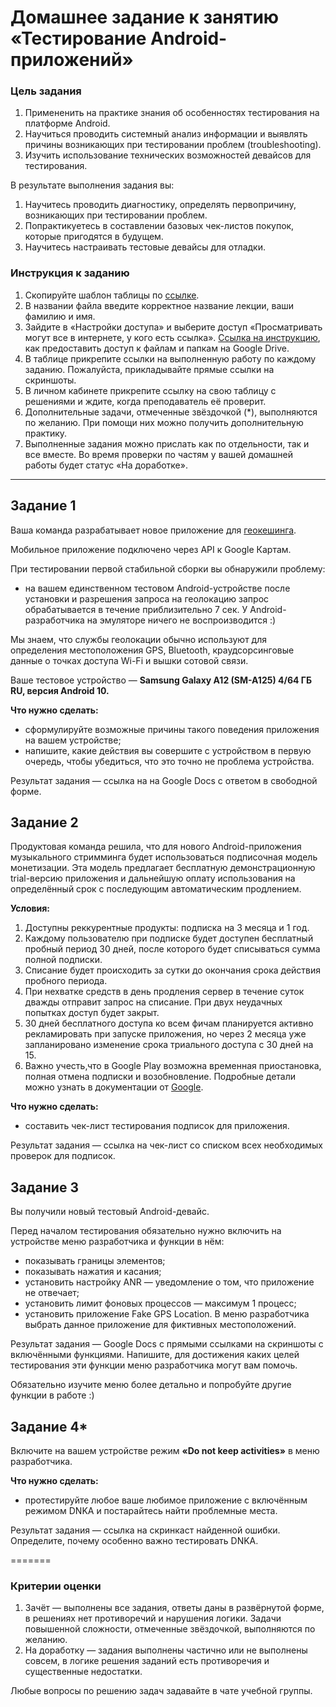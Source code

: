 # Домашнее задание к занятию «Тестирование Android-приложений»

### Цель задания

1. Примененить на практике знания об особенностях тестирования на платформе Android.
2. Научиться проводить системный анализ информации и выявлять причины возникающих при тестировании проблем (troubleshooting).
3. Изучить использование технических возможностей девайсов для тестирования.
 
В результате выполнения задания вы:

1. Научитесь проводить диагностику, определять первопричину, возникающих при тестировании проблем.
2. Попрактикуетесь в составлении базовых чек-листов покупок, которые пригодятся в будущем.
3. Научитесь настраивать тестовые девайсы для отладки.

### Инструкция к заданию

1. Скопируйте шаблон таблицы по [ссылке](https://docs.google.com/spreadsheets/d/1_V9AYVGNhsuPOWwm8WlOu01pYgx6jKlDmfX3bWGJ0bE/edit#gid=0).
2. В названии файла введите корректное название лекции, ваши фамилию и имя.
3. Зайдите в «Настройки доступа» и выберите доступ «Просматривать могут все в интернете, у кого есть ссылка». [Ссылка на инструкцию](https://support.google.com/docs/answer/2494822?hl=ru&co=GENIE.Platform%3DDesktop), как предоставить доступ к файлам и папкам на Google Drive.
4. В таблице прикрепите ссылки на выполненную работу по каждому заданию. Пожалуйста, прикладывайте прямые ссылки на скриншоты.
5. В личном кабинете прикрепите ссылку на свою таблицу с решениями и ждите, когда преподаватель её проверит.
6. Дополнительные задачи, отмеченные звёздочкой (*), выполняются по желанию. При помощи них можно получить дополнительную практику.
7. Выполненные задания можно прислать как по отдельности, так и все вместе. Во время проверки по частям у вашей домашней работы будет статус «На доработке».

------

## Задание 1
Ваша команда разрабатывает новое приложение для [геокешинга](https://www.geocaching.com/).

Мобильное приложение подключено через API к Google Картам.

При тестировании первой стабильной сборки вы обнаружили проблему: 
- на вашем единственном тестовом Android-устройстве после установки и разрешения запроса на геолокацию запрос обрабатывается в течение приблизительно 7 сек.
У Android-разработчика на эмуляторе ничего не воспроизводится :)

Мы знаем, что службы геолокации обычно используют для определения местоположения GPS, Bluetooth, краудсорсинговые данные о точках доступа Wi-Fi и вышки сотовой связи. 

Ваше тестовое устройство — **Samsung Galaxy A12 (SM-A125) 4/64 ГБ RU, версия Android 10.**

**Что нужно сделать:**
- cформулируйте возможные причины такого поведения приложения на вашем устройстве;
- напишите, какие действия вы совершите с устройством в первую очередь, чтобы убедиться, что это точно не проблема устройства.

Результат задания — ссылка на на Google Docs с ответом в свободной форме. 


## Задание 2
Продуктовая команда решила, что для нового Android-приложения музыкального стримминга будет использоваться подписочная модель монетизации.
Эта модель предлагает бесплатную демонстрационную trial-версию приложения и дальнейшую оплату использования на определённый срок с последующим автоматическим продлением.

**Условия:**

1. Доступны реккурентные продукты: подписка на 3 месяца и 1 год.
2. Каждому пользователю при подписке будет доступен бесплатный пробный период 30 дней, после которого будет списываться сумма полной подписки. 
3. Списание будет происходить за сутки до окончания срока действия пробного периода.
4. При нехватке средств в день продления сервер в течение суток дважды отправит запрос на списание. При двух неудачных попытках доступ будет закрыт.
5. 30 дней бесплатного доступа ко всем фичам планируется активно рекламировать при запуске приложения, но через 2 месяца уже запланировано изменение срока триального доступа с 30 дней на 15.
6. Важно учесть,что в Google Play возможна временная приостановка, полная отмена подписки и возобновление. Подробные детали можно узнать в документации от [Google](https://developer.android.com/google/play/billing/test).


**Что нужно сделать:**

- составить чек-лист тестирования подписок для приложения. 

Результат задания — ссылка на чек-лист со списком всех необходимых проверок для подписок.


## Задание 3

Вы получили новый тестовый Android-девайс. 

Перед началом тестирования обязательно нужно включить на устройстве меню разработчика и функции в нём:  

- показывать границы элементов; 
- показывать нажатия и касания; 
- установить настройку ANR — уведомление о том, что приложение не отвечает;
- установить лимит фоновых процессов — максимум 1 процесс;
- установить приложение Fake GPS Location. В меню разработчика выбрать данное приложение для фиктивных местоположений.

Результат задания — Google Docs с прямыми ссылками на скриншоты с включёнными функциями. 
Напишите, для достижения каких целей тестирования эти функции меню разработчика могут вам помочь.

Обязательно изучите меню более детально и попробуйте другие функции в работе :)
    
    
## Задание 4* 
Включите на вашем устройстве режим **«Do not keep activities»** в меню разработчика.

**Что нужно сделать:** 

- протестируйте любое ваше любимое приложение с включённым режимом DNKA и постарайтесь найти проблемные места. 


Результат задания — ссылка на скринкаст найденной ошибки. Определите, почему особенно важно тестировать DNKA.

=======

### Критерии оценки

1. Зачёт — выполнены все задания, ответы даны в развёрнутой форме, в решениях нет противоречий и нарушения логики. Задачи повышенной сложности, отмеченные звёздочкой, выполняются по желанию. 
2. На доработку — задания выполнены частично или не выполнены совсем, в логике решения заданий есть противоречия и существенные недостатки.

Любые вопросы по решению задач задавайте в чате учебной группы.


